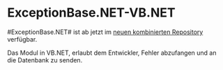 ExceptionBase.NET-VB.NET
========================

#ExceptionBase.NET# ist ab jetzt im [neuen kombinierten Repository](https://github.com/leolabs/ExceptionBase.NET/) verfügbar.

Das Modul in VB.NET, erlaubt dem Entwickler, Fehler abzufangen und an die Datenbank zu senden.
